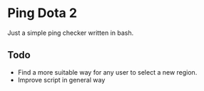 # Ping Dota 2

Just a simple ping checker written in bash.

## Todo

- Find a more suitable way for any user to select a new region.
- Improve script in general way
